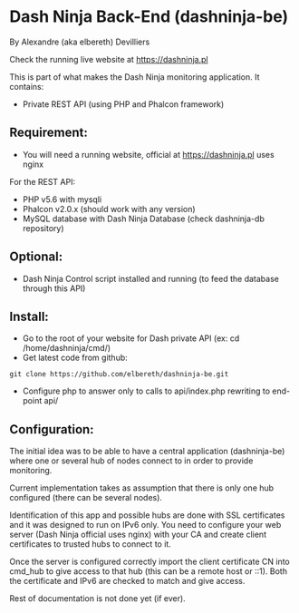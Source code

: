 # Dash Ninja Back-End (dashninja-be)
By Alexandre (aka elbereth) Devilliers

Check the running live website at https://dashninja.pl

This is part of what makes the Dash Ninja monitoring application.
It contains:
- Private REST API (using PHP and Phalcon framework)

## Requirement:
* You will need a running website, official at https://dashninja.pl uses nginx

For the REST API:
* PHP v5.6 with mysqli
* Phalcon v2.0.x (should work with any version)
* MySQL database with Dash Ninja Database (check dashninja-db repository)

## Optional:
* Dash Ninja Control script installed and running (to feed the database through this API)

## Install:
* Go to the root of your website for Dash private API (ex: cd /home/dashninja/cmd/)
* Get latest code from github:
```shell
git clone https://github.com/elbereth/dashninja-be.git
```

* Configure php to answer only to calls to api/index.php rewriting to end-point api/

## Configuration:
The initial idea was to be able to have a central application (dashninja-be) where one or several hub of nodes connect to in order to provide monitoring.

Current implementation takes as assumption that there is only one hub configured (there can be several nodes).

Identification of this app and possible hubs are done with SSL certificates and it was designed to run on IPv6 only.
You need to configure your web server (Dash Ninja official uses nginx) with your CA and create client certificates to trusted hubs to connect to it.

Once the server is configured correctly import the client certificate CN into cmd_hub to give access to that hub (this can be a remote host or ::1). Both the certificate and IPv6 are checked to match and give access.

Rest of documentation is not done yet (if ever).

